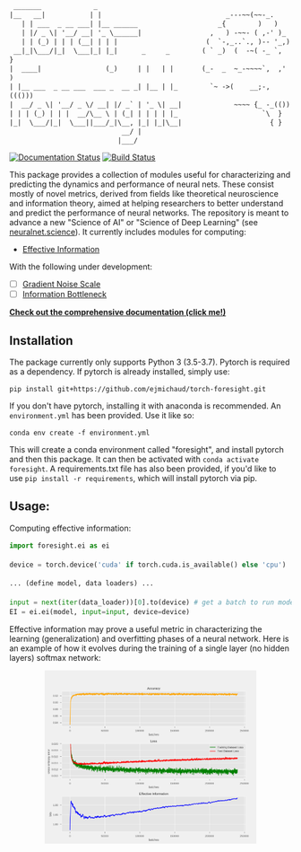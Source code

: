 ```
 _______             _
|__   __|           | |                               _---~~(~~-_.
   | | ___  _ __ ___| |__ ______                    _{        )   )
   | |/ _ \| '__/ __| '_ \______|                 ,   ) -~~- ( ,-' )_
   | | (_) | | | (__| | | |                      (  `-,_..`., )-- '_,)
 __|_|\___/|_|  \___|_| |_|      _     _        ( ` _)  (  -~( -_ `,  }
|  ____|                (_)     | |   | |       (_-  _  ~_-~~~~`,  ,' )
| |__ ___  _ __ ___  ___ _  __ _| |__ | |_        `~ ->(    __;-,((()))
|  __/ _ \| '__/ _ \/ __| |/ _` | '_ \| __|             ~~~~ {_ -_(())
| | | (_) | | |  __/\__ \ | (_| | | | | |_                     `\  }
|_|  \___/|_|  \___||___/_|\__, |_| |_|\__|                      { }
                            __/ |
                           |___/
```
[![Documentation Status](https://readthedocs.org/projects/torch-foresight/badge/?version=latest)](https://torch-foresight.readthedocs.io/en/latest/?badge=latest) [![Build Status](https://travis-ci.org/ejmichaud/torch-foresight.svg?branch=master)](https://travis-ci.org/ejmichaud/torch-foresight)

This package provides a collection of modules useful for characterizing and predicting the dynamics and performance of neural nets. These consist mostly of novel metrics, derived from fields like theoretical neuroscience and information theory, aimed at helping researchers to better understand and predict the performance of neural networks. The repository is meant to advance a new "Science of AI" or "Science of Deep Learning" (see [neuralnet.science](https://neuralnet.science)). It currently includes modules for computing:

* [Effective Information](https://arxiv.org/abs/1907.03902)

With the following under development:
- [ ] [Gradient Noise Scale](https://openai.com/blog/science-of-ai/)
- [ ] [Information Bottleneck](https://arxiv.org/abs/1503.02406)

**[Check out the comprehensive documentation (click me!)](https://torch-foresight.readthedocs.io)**

## Installation

The package currently only supports Python 3 (3.5-3.7). Pytorch is required as a dependency. If pytorch is already installed, simply use:

```
pip install git+https://github.com/ejmichaud/torch-foresight.git
```

If you don't have pytorch, installing it with anaconda is recommended. An `environment.yml` has been provided. Use it like so:
```
conda env create -f environment.yml
```
This will create a conda environment called "foresight", and install pytorch and then this package. It can then be activated with `conda activate foresight`. A requirements.txt file has also been provided, if you'd like to use `pip install -r requirements`, which will install pytorch via pip. 

## Usage:

Computing effective information:

```python
import foresight.ei as ei

device = torch.device('cuda' if torch.cuda.is_available() else 'cpu')

... (define model, data loaders) ...

input = next(iter(data_loader))[0].to(device) # get a batch to run model on
EI = ei.ei(model, input=input, device=device)
```

Effective information may prove a useful metric in characterizing the learning (generalization) and overfitting phases of a neural network. Here is an example of how it evolves during the training of a single layer (no hidden layers) softmax network:

<p align="center">
<img width="75%" src="docs/figures/single-layer-softmax-graph.png">
</p>
